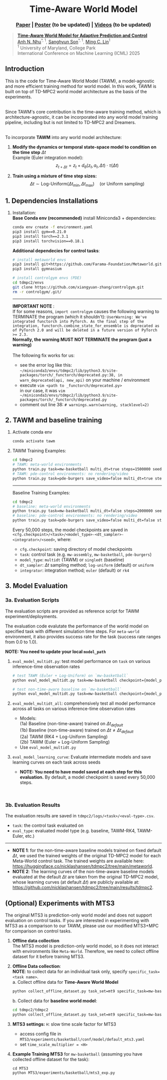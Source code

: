 <p align="center">
   <h1 align="center">Time-Aware World Model</h1>
   <h3 align="center"><a href="https://arxiv.org/abs/2506.08441">Paper</a> | 
   <a href="">Poster</a> (to be updated) | 
   <a href="">Videos</a> (to be updated) </h3>
</p>

> [**Time-Aware World Model for Adaptive Prediction and Control**](https://arxiv.org/abs/2506.08441)  <br>
> [Anh N. Nhu](https://openreview.net/profile?id=%7EAnh_N_Nhu2/)<sup>\*, 1</sup>, [Sanghyun Son](https://sanghyun.phd.sh/)<sup>\*, 1</sup>, [Ming C. Lin](https://www.cs.umd.edu/~lin/)<sup>1</sup>  <br>
> <sup>1</sup> University of Maryland, College Park
> <br>
> International Conference on Machine Learning (ICML) 2025 <br>
>

## Introduction
This is the code for Time-Aware World Model (TAWM), a model-agnostic and more efficient training method for world model. In this work, TAWM is built on top of TD-MPC2 world model architecture as the basis of the experiments. <br><br>

Since TAWM's core contribution is the time-aware training method, which is architecture-agnostic, it can be incorporated into any world model training pipeline, including but is not limited to TD-MPC2 and Dreamers. <br><br>

To incorporate **TAWM** into any world model architecture:

1. **Modify the dynamics or temporal state-space model to condition on the time step** $\Delta t$  
   Example (Euler integration model):  
   $$z_{t+\Delta t} = z_t + d_{\theta}(z_t, a_t, \Delta t) \cdot \tau(\Delta t)$$

2. **Train using a mixture of time step sizes:**  
   $$\Delta t \sim \text{Log-Uniform}(\Delta t_{\min}, \Delta t_{\max}) \quad \text{(or Uniform sampling)}$$


## 1. Dependencies Installations

1. Installation:<br>
   **Base Conda env (recommended)**
   install Miniconda3 + dependencies:
   ```sh
   conda env create -f environment.yaml
   pip3 install gym==0.21.0
   pip3 install torch==2.3.1
   pip3 install torchvision==0.18.1
   ```
   


   **Additional dependecies for control tasks**:
   
   ```sh
   # install metaworld envs
   pip3 install git+https://github.com/Farama-Foundation/Metaworld.git@04be337a12305e393c0caf0cbf5ec7755c7c8feb
   pip3 install gymnasium

   # install controlgym envs (PDE)
   cd tdmpc2/envs
   git clone https://github.com/xiangyuan-zhang/controlgym.git
   rm -r controlgym/.git/
   ```

   ---
   <b> IMPORTANT NOTE </b>: <br>
   If for some reasons, `import controlgym` causes the following warning to TERMINATE the program (which it shouldn't):
   `UserWarning: We've integrated functorch into PyTorch. As the final step of the integration, functorch.combine_state_for_ensemble is deprecated as of PyTorch 2.0 and will be deleted in a future version of PyTorch >= 2.3.` <br>
   <b> Normally, the warning MUST NOT TERMINATE the program (just a warning) </b> <br><br>
   The following fix works for us:
   * see the error log like this: `~/miniconda3/envs/tdmpc2/lib/python3.9/site-packages/torch/_functorch/deprecated.py:38, in warn_deprecated(api, new_api)` on your machine / environment
   * execute `vim <path to _functorch/deprecated.py>` <br>
      in our case, it was `vim ~/miniconda3/envs/tdmpc2/lib/python3.9/site-packages/torch/_functorch/deprecated.py`
   * comment out line 38: `# warnings.warn(warning, stacklevel=2)`
   



## 2. TAWM and baseline training

1. Activate conda env
   ```sh
   conda activate tawm
   ```

2. TAWM Training Examples:
   ```sh
   cd tdmpc2
   # TAWM: meta-world environments
   python train.py task=mw-basketball multi_dt=true steps=1500000 seed=3
   # TAWM: pde-control environments: no rendering/video
   python train.py task=pde-burgers save_video=false multi_dt=true steps=1500000 seed=5
   ```

   ---
   Baseline Training Examples:
   ```sh
   cd tdmpc2
   # baseline: meta-world environments
   python train.py task=mw-basketball multi_dt=false steps=2000000 seed=3
   # baseline: pde-control environments: no rendering/video
   python train.py task=pde-burgers save_video=false multi_dt=false steps=2000000 seed=5
   ```

   Every 50,000 steps, the model checkpoints are saved in `<cfg.checkpoint>/<task>/<model_type>-<dt_sampler>-<integrator>/<seed>`, where:
   * `cfg.checkpoint`: saving directory of model checkpoints
   * `task`: control task (e.g. `mw-assembly`, `mw-basketball`, `pde-burgers`)
   * `model_type`: `multidt` (TAWM) or `singledt` (baseline)
   * `dt_sampler`: $\Delta t$ sampling method; `log-uniform` (default) or `uniform`
   * `integrator`: integration method; `euler` (default) or `rk4`

<!-- 5. Evaluation: <br>
   The evaluation code evalutate the performance of the world model on specified task with different simulation time steps. For `meta-world` environment, it also provides success rate for the task (success rate ranges from 0.0 to 1.0).

   Example evaluation on `mw-faucet-open` using MPC planner (better performance for some tasks):
   ```sh
   python eval_model_multidt.py task=mw-faucet-open multitask=false checkpoint=<path to .pt file>
   ```

   Example evaluation on `mw-faucet-open` using model-free planner $\pi$ (significantly faster):
   ```sh
   python eval_model_multidt.py task=mw-faucet-open multitask=false checkpoint=<path to .pt file> mpc=false
   ``` -->

## 3. Model Evaluation

<h3> 3a. Evaluation Scripts </h3>
The evaluation scripts are provided as reference script for TAWM experiment/deployments. <br>

The evaluation code evalutate the performance of the world model on specified task with different simulation time steps. For `meta-world` environment, it also provides success rate for the task (success rate ranges from 0.0 to 1.0). <br>

**NOTE: You need to update your local `model_path`**
1. `eval_model_multidt.py`: test model performance on `task` on various inference-time observation rates <br>
   ```sh
   # test TAWM (Euler + Log-Uniform) on `mw-basketball`
   python eval_model_multidt.py task=mw-basketball checkpoint={model_path} seed={seed} dt_sampler=log-uniform multi_dt=true integrator=euler
   ```

   ```sh
   # test non-time-aware baseline on `mw-basketball`
   python eval_model_multidt.py task=mw-basketball checkpoint={model_path} seed={seed} multi_dt=false eval_steps_adjusted=true
   ```
2. `eval_model_multidt_all`: comprehensively test all model performance across all tasks on various inference-time observation rates <br>
   * Models: <br>
      (1a) Baseline (non-time-aware) trained on $\Delta t_{default}$ <br>
      (1b) Baseline (non-time-aware) trained on $\Delta t \neq \Delta t_{default}$ <br>
      (2a) TAWM (RK4 + Log-Uniform Sampling) <br>
      (2b) TAWM (Euler + Log-Uniform Sampling) <br>
   * Use `eval_model_multidt.py`

3. `eval_model_learning_curve`: Evaluate intermediate models and save learning curves on each task across seeds
   * **NOTE: You need to have model saved at each step for this evaluation.** By default, a model checkpoint is saved every 50,000 steps.
<br>

<h3> 3b. Evaluation Results </h3>

The evaluation results are saved in `tdmpc2/logs/<task>/<eval-type>.csv`.
* `task`: the control task evaluated on
* `eval_type`: evaluated model type (e.g. baseline, TAWM-RK4, TAWM-Euler, etc.)

---
* **NOTE 1**: for the non-time-aware baseline models trained on fixed default $\Delta t$, we used the trained weights of the original TD-MPC2 model for each Meta-World control task.
The trained weights are available here: https://huggingface.co/nicklashansen/tdmpc2/tree/main/metaworld. <br>
* **NOTE 2**: The learning curves of the non-time-aware baseline models evaluated at the default $\Delta t$ are taken from the original TD-MPC2 model, whose learning curves (at default $\Delta t$) are publicly available at: https://github.com/nicklashansen/tdmpc2/tree/main/results/tdmpc2.

## (Optional) Experiments with MTS3
The original MTS3 is prediction-only world model and does not support evaluation on control tasks. If you are interested in experimenting with MTS3 as a comparison to our TAWM, please use our modified MTS3+MPC for comparison on control tasks. 

1. **Offline data collection** <br>
   The MTS3 model is prediction-only world model, so it does not interact with environments like `Meta-World`. Therefore, we need to collect offline dataset for it before training MTS3.

2. **Offline Data collection**: <br>
   **NOTE**: to collect data for an individual task only, specify `specific_task=<task name>`. <br>
   a. Collect offline data for **Time-Aware World Model** <br>
   ```sh
   python collect_offline_dataset.py task_set=mt9 specific_task=mw-basketball num_eps=40000 ep_length=100 multitask=false multi_dt=true data_dir=/fs/nexus-scratch/anhu/mt9_multidt_40k
   ```

   b. Collect data for **baseline world model**:
   ```sh
   cd tdmpc2/tdmpc2
   python collect_offline_dataset.py task_set=mt9 specific_task=mw-basketball num_eps=40000 ep_length=100 multitask=false multi_dt=false data_dir=/fs/nexus-scratch/anhu/mt9_singledt_40k
   ```

3. **MTS3 settings:** `H`: slow time scale factor for MTS3 
   * access config file in `MTS3/experiments/basketball/conf/model/default_mts3.yaml`
   * set `time_scale_multiplier = <H>`

4. **Example Training MTS3** for `mw-basketball` (assuming you have collected offline dataset for the task):
   ```
   cd MTS3
   python MTS3/experiments/basketball/mts3_exp.py
   ```
   

   <!-- It is very likely that when running the training process with adaptive timesteps, you will get an error like this:

   ```
   Maximum path length allowed by the benchmark has been exceeded
   ```


   This is a mujoco check that we can disable. To do this, simply go to ~/anaconda3/envs/mtrl/lib/python3.8/site-packages/metaworld/envs/mujoco/mujoco_env.py and comment the lines 107 and 108:

   ```
   if getattr(self, 'curr_path_length', 0) > self.max_path_length:
      raise ValueError('Maximum path length allowed by the benchmark has been exceeded')
   ``` -->